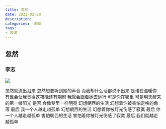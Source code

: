 ```yaml
---
title: 忽然
date: 2022-02-28
description: 
categories:  歌词
tags:
- 歌词
---
```

<script src="prism.js"></script>
<link href="themes/prism.css" rel="stylesheet" />

## 忽然

### 李志
![](../_posts/images/1.jpg)

忽然就流出泪来
忽然想要听到她的声音
而我却什么话都说不出来
是谁在温暖你
有谁会让我觉得这夜晚还有期盼
我就会跟着她去远行
可是你在哪里
可是明天醒来的第一缕阳光
是否 会像梦里一样明亮
幻想朝西的生活
幻想着你被害怕定格的角落
最后 我一个人越走越孤单
幻想朝西的生活 幻想着你被灯光伤感了寂寞
最后 你一个人越走越孤单
害怕朝西的生活 
害怕着你被灯光伤感了寂寞
最后 我们就越走越孤单